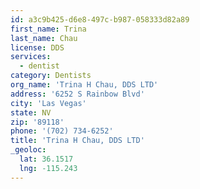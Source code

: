 ```yaml
---
id: a3c9b425-d6e8-497c-b987-058333d82a89
first_name: Trina
last_name: Chau
license: DDS
services:
  - dentist
category: Dentists
org_name: 'Trina H Chau, DDS LTD'
address: '6252 S Rainbow Blvd'
city: 'Las Vegas'
state: NV
zip: '89118'
phone: '(702) 734-6252'
title: 'Trina H Chau, DDS LTD'
_geoloc:
  lat: 36.1517
  lng: -115.243
---
```

